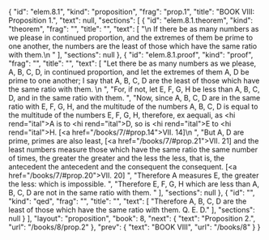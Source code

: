{
  "id": "elem.8.1",
  "kind": "proposition",
  "frag": "prop.1",
  "title": "BOOK VIII: Proposition 1.",
  "text": null,
  "sections": [
    {
      "id": "elem.8.1.theorem",
      "kind": "theorem",
      "frag": "",
      "title": "",
      "text": [
        "\n       If there be as many numbers as we please in continued proportion, and the extremes of them be prime to one another, the numbers are the least of those which have the same ratio with them.\n      "
      ],
      "sections": null
    },
    {
      "id": "elem.8.1.proof",
      "kind": "proof",
      "frag": "",
      "title": "",
      "text": [
        "Let there be as many numbers as we please, A, B, C, D, in continued proportion, and let the extremes of them A, D be prime to one another; I say that A, B, C, D are the least of those which have the same ratio with them. \n      ",
        "For, if not, let E, F, G, H be less than A, B, C, D, and in the same ratio with them. ",
        "Now, since A, B, C, D are in the same ratio with E, F, G, H, and the multitude of the numbers A, B, C, D is equal to the multitude of the numbers E, F, G, H, therefore, ex aequali, as <hi rend=\"ital\">A</hi> is to <hi rend=\"ital\">D</hi>, so is <hi rend=\"ital\">E</hi> to <hi rend=\"ital\">H</hi>. [<a href=\"/books/7/#prop.14\">VII. 14</a>]\n      ",
        "But A, D are prime, primes are also least, [<a href=\"/books/7/#prop.21\">VII. 21</a>] and the least numbers measure those which have the same ratio the same number of times, the greater the greater and the less the less, that is, the antecedent the antecedent and the consequent the consequent. [<a href=\"/books/7/#prop.20\">VII. 20</a>] ",
        "Therefore A measures E, the greater the less: which is impossible. ",
        "Therefore E, F, G, H which are less than A, B, C, D are not in the same ratio with them. "
      ],
      "sections": null
    },
    {
      "id": "",
      "kind": "qed",
      "frag": "",
      "title": "",
      "text": [
        "Therefore A, B, C, D are the least of those which have the same ratio with them. Q. E. D."
      ],
      "sections": null
    }
  ],
  "layout": "proposition",
  "book": 8,
  "next": {
    "text": "Proposition 2.",
    "url": "/books/8/prop.2"
  },
  "prev": {
    "text": "BOOK VIII",
    "url": "/books/8"
  }
}
